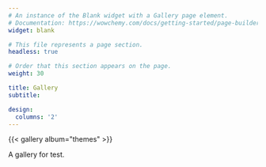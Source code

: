 ```yaml
---
# An instance of the Blank widget with a Gallery page element.
# Documentation: https://wowchemy.com/docs/getting-started/page-builder/
widget: blank

# This file represents a page section.
headless: true

# Order that this section appears on the page.
weight: 30

title: Gallery
subtitle:

design:
  columns: '2'
---
```


{{< gallery album="themes" >}}

A gallery for test.
